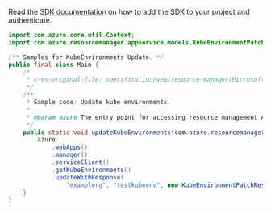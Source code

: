Read the [SDK documentation](https://github.com/Azure/azure-sdk-for-java/blob/azure-resourcemanager_2.11.0/sdk/resourcemanager/azure-resourcemanager/README.md) on how to add the SDK to your project and authenticate.

```java
import com.azure.core.util.Context;
import com.azure.resourcemanager.appservice.models.KubeEnvironmentPatchResource;

/** Samples for KubeEnvironments Update. */
public final class Main {
    /*
     * x-ms-original-file: specification/web/resource-manager/Microsoft.Web/stable/2021-03-01/examples/KubeEnvironments_Update.json
     */
    /**
     * Sample code: Update kube environments.
     *
     * @param azure The entry point for accessing resource management APIs in Azure.
     */
    public static void updateKubeEnvironments(com.azure.resourcemanager.AzureResourceManager azure) {
        azure
            .webApps()
            .manager()
            .serviceClient()
            .getKubeEnvironments()
            .updateWithResponse(
                "examplerg", "testkubeenv", new KubeEnvironmentPatchResource().withStaticIp("1.2.3.4"), Context.NONE);
    }
}
```

